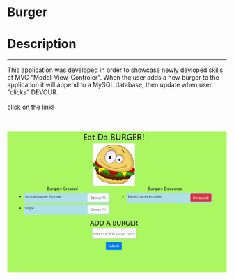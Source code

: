 # Burger

<h1>Description</h1>
<hr>
<p>This application was developed in order to showcase newly devloped skills of MVC "Model-View-Controler". When the user adds a new burger to the application it will append to a MySQL database, then update when user "clicks" DEVOUR.
 <br>
 <br>
 click on the link! </p>
 <br>
 <br>
<img src="public/assets/img/appscreen.jpg" alt="demo"  style="width:auto; height:auto;">
